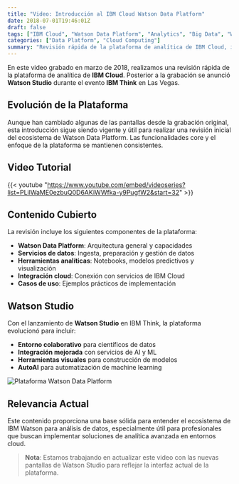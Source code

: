 ```yaml
---
title: "Video: Introducción al IBM Cloud Watson Data Platform"
date: 2018-07-01T19:46:01Z
draft: false
tags: ["IBM Cloud", "Watson Data Platform", "Analytics", "Big Data", "Watson Studio"]
categories: ["Data Platform", "Cloud Computing"]
summary: "Revisión rápida de la plataforma de analítica de IBM Cloud, incluyendo Watson Studio, grabada en marzo de 2018 y actualizada con los cambios posteriores al evento IBM Think."
---
```


En este video grabado en marzo de 2018, realizamos una revisión rápida de la plataforma de analítica de **IBM Cloud**. Posterior a la grabación se anunció **Watson Studio** durante el evento **IBM Think** en Las Vegas.

## Evolución de la Plataforma

Aunque han cambiado algunas de las pantallas desde la grabación original, esta introducción sigue siendo vigente y útil para realizar una revisión inicial del ecosistema de Watson Data Platform. Las funcionalidades core y el enfoque de la plataforma se mantienen consistentes.

## Video Tutorial

{{< youtube "https://www.youtube.com/embed/videoseries?list=PLilWaME0ezbuQ0D6AKiWWfka-y9PugfW2&start=32" >}}

## Contenido Cubierto

La revisión incluye los siguientes componentes de la plataforma:

- **Watson Data Platform**: Arquitectura general y capacidades
- **Servicios de datos**: Ingesta, preparación y gestión de datos
- **Herramientas analíticas**: Notebooks, modelos predictivos y visualización
- **Integración cloud**: Conexión con servicios de IBM Cloud
- **Casos de uso**: Ejemplos prácticos de implementación

## Watson Studio

Con el lanzamiento de **Watson Studio** en IBM Think, la plataforma evolucionó para incluir:

- **Entorno colaborativo** para científicos de datos
- **Integración mejorada** con servicios de AI y ML
- **Herramientas visuales** para construcción de modelos
- **AutoAI** para automatización de machine learning

![Plataforma Watson Data Platform](https://cdn-images-1.medium.com/max/800/1*zML4s-i_q_rX0qgGEJWU4w.png)

## Relevancia Actual

Este contenido proporciona una base sólida para entender el ecosistema de IBM Watson para análisis de datos, especialmente útil para profesionales que buscan implementar soluciones de analítica avanzada en entornos cloud.

> **Nota**: Estamos trabajando en actualizar este video con las nuevas pantallas de Watson Studio para reflejar la interfaz actual de la plataforma.